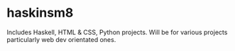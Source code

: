 # haskinsm8
Includes Haskell, HTML &amp; CSS, Python projects. Will be for various projects particularly web dev orientated ones.
